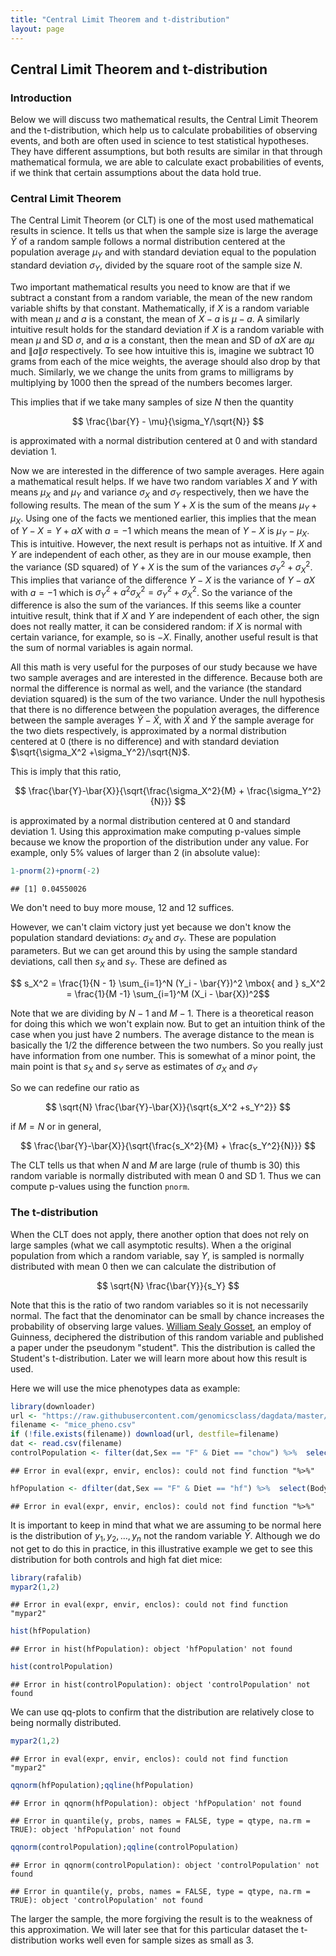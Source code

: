 ```yaml
---
title: "Central Limit Theorem and t-distribution"
layout: page
---
```





## Central Limit Theorem and t-distribution

### Introduction

Below we will discuss two mathematical results, the Central Limit Theorem and the t-distribution, which help us to calculate probabilities of observing events, and both are often used in science to test statistical hypotheses. They have different assumptions, but both results are similar in that through mathematical formula, we are able to calculate exact probabilities of events, if we think that certain assumptions about the data hold true.

### Central Limit Theorem 

The Central Limit Theorem (or CLT) is one of the most used mathematical results in science. It tells us that when the sample size is large the average $\bar{Y}$ of a random sample follows a normal distribution centered at the population average $\mu_Y$ and with standard deviation equal to the population standard deviation $\sigma_Y$, divided by the square root of the sample size $N$. 

Two important mathematical results you need to know are that if we subtract a constant from a random variable, the mean of the new random variable shifts by that constant. Mathematically, if $X$ is a random variable with mean $\mu$ and $a$ is a constant, the mean of $X - a$ is $\mu-a$. A similarly intuitive result holds for the standard deviation if $X$ is a random variable with mean $\mu$ and SD $\sigma$, and $a$ is a constant, then the mean and SD of $aX$ are $a \mu$ and $\|a\| \sigma$ respectively. To see how intuitive this is, imagine we subtract 10 grams from each of the mice weights, the average should also drop by that much. Similarly, we we change the units from grams to milligrams by multiplying by 1000 then the spread of the numbers becomes larger.

This implies that if we take many samples of size $N$ then the quantity 

$$
\frac{\bar{Y} - \mu}{\sigma_Y/\sqrt{N}}
$$

is approximated with a normal distribution centered at 0 and with standard deviation 1.

Now we are interested in the difference of two sample averages. Here again a mathematical result helps. If we have two random variables $X$ and $Y$ with means $\mu_X$ and $\mu_Y$ and variance $\sigma_X$ and $\sigma_Y$ respectively, then we have the following results. The mean of the sum $Y + X$ is the sum of the means $\mu_Y + \mu_X$. Using one of the facts we mentioned earlier, this implies that the mean of $Y - X = Y + aX$ with $a = -1$ which means the mean of $Y - X$ is $\mu_Y - \mu_X$. This is intuitive. However, the next result is perhaps not as intuitive.  If $X$ and $Y$ are independent of each other, as they are in our mouse example, then the variance (SD squared) of $Y + X$ is the sum of the variances $\sigma_Y^2 + \sigma_X^2$. This implies that variance of the difference $Y - X$ is the variance of $Y - aX$ with $a = -1$ which is $\sigma^2_Y + a^2 \sigma_X^2 = \sigma^2_Y + \sigma_X^2$. So the variance of the difference is also the sum of the variances. If this seems like a counter intuitive result, think that if $X$ and $Y$ are independent of each other, the sign does not really matter, it can be considered random: if $X$ is normal with certain variance, for example, so is $-X$.  Finally, another useful result is that the sum of normal variables is again normal.

All this math is very useful for the purposes of our study because we have two sample averages and are interested in the difference. Because both are normal the difference is normal as well, and the variance (the standard deviation squared) is the sum of the two variance.
Under the null hypothesis that there is no difference between the population averages, the difference between the sample averages $\hat{Y}-\hat{X}$, with $\hat{X}$ and $\hat{Y}$ the sample average for the two diets respectively, is approximated by a normal distribution centered at 0 (there is no difference) and with standard deviation $\sqrt{\sigma_X^2 +\sigma_Y^2}/\sqrt{N}$. 

This is imply that this ratio,

$$
\frac{\bar{Y}-\bar{X}}{\sqrt{\frac{\sigma_X^2}{M} + \frac{\sigma_Y^2}{N}}}
$$

is approximated by a normal distribution centered at 0 and standard deviation 1.  Using this approximation make computing p-values simple because we know the proportion of the distribution under any value. For example, only 5% values of larger than 2 (in absolute value):

```r
1-pnorm(2)+pnorm(-2)
```

```
## [1] 0.04550026
```
We don't need to buy more mouse,  12 and 12 suffices.

However, we can't claim victory just yet because  we don't know the population standard deviations: $\sigma_X$ and $\sigma_Y$. These are population parameters. But we can get around this by using the sample standard deviations, call then $s_X$ and $s_Y$. These are defined as 

$$ s_X^2 = \frac{1}{N - 1} \sum_{i=1}^N (Y_i - \bar{Y})^2  \mbox{ and } s_X^2 = \frac{1}{M  -1} \sum_{i=1}^M (X_i - \bar{X})^2$$

Note that we are dividing by $N-1$ and $M-1$. There is a theoretical reason for doing this which we won't explain now. But to get an intuition think of the case when you just have 2 numbers. The average distance to the mean is basically the 1/2 the difference between the two numbers. So you really just have information from one number. This is somewhat of a minor point, the main point is that $s_X$ and $s_Y$ serve as estimates of $\sigma_X$ and $\sigma_Y$

So we can redefine our ratio as

$$
\sqrt{N} \frac{\bar{Y}-\bar{X}}{\sqrt{s_X^2 +s_Y^2}}
$$

if $M=N$ or in general,

$$
\frac{\bar{Y}-\bar{X}}{\sqrt{\frac{s_X^2}{M} + \frac{s_Y^2}{N}}}
$$

The CLT tells us that when $N$ and $M$ are large (rule of thumb is 30) this random variable is normally distributed with mean 0 and SD 1. Thus we can compute p-values using the function `pnorm`.

### The t-distribution

When the CLT does not apply, there another option that does not rely on large samples (what we call asymptotic results). When a the original population from which a random variable, say $Y$, is sampled is normally distributed with mean 0 then we can calculate the distribution of 

$$
\sqrt{N} \frac{\bar{Y}}{s_Y}
$$

Note that this is the ratio of two random variables so it is not necessarily normal. The fact that the denominator can be small by chance increases the probability of observing large values. [William Sealy Gosset](http://en.wikipedia.org/wiki/William_Sealy_Gosset), an employ of Guinness, deciphered the distribution of this random variable and published a paper under the pseudonym "student". This the distribution is called the Student's t-distribution. Later we will learn more about how this result is used.

Here we will use the mice phenotypes data as example:


```r
library(downloader)
url <- "https://raw.githubusercontent.com/genomicsclass/dagdata/master/inst/extdata/mice_pheno.csv"
filename <- "mice_pheno.csv"
if (!file.exists(filename)) download(url, destfile=filename)
dat <- read.csv(filename)
controlPopulation <- filter(dat,Sex == "F" & Diet == "chow") %>%  select(Bodyweight) %>% unlist
```

```
## Error in eval(expr, envir, enclos): could not find function "%>%"
```

```r
hfPopulation <- dfilter(dat,Sex == "F" & Diet == "hf") %>%  select(Bodyweight) %>% unlist
```

```
## Error in eval(expr, envir, enclos): could not find function "%>%"
```

It is important to keep in mind that what we are assuming to be normal here is the distribution of $y_1,y_2,\dots,y_n$ not the random variable $\bar{Y}$. Although we do not get to do this in practice, in this illustrative example we get to see this distribution for both controls and high fat diet mice:


```r
library(rafalib)
mypar2(1,2)
```

```
## Error in eval(expr, envir, enclos): could not find function "mypar2"
```

```r
hist(hfPopulation)
```

```
## Error in hist(hfPopulation): object 'hfPopulation' not found
```

```r
hist(controlPopulation)
```

```
## Error in hist(controlPopulation): object 'controlPopulation' not found
```

We can use qq-plots to confirm that the distribution are relatively close to being normally distributed.


```r
mypar2(1,2)
```

```
## Error in eval(expr, envir, enclos): could not find function "mypar2"
```

```r
qqnorm(hfPopulation);qqline(hfPopulation)
```

```
## Error in qqnorm(hfPopulation): object 'hfPopulation' not found
```

```
## Error in quantile(y, probs, names = FALSE, type = qtype, na.rm = TRUE): object 'hfPopulation' not found
```

```r
qqnorm(controlPopulation);qqline(controlPopulation)
```

```
## Error in qqnorm(controlPopulation): object 'controlPopulation' not found
```

```
## Error in quantile(y, probs, names = FALSE, type = qtype, na.rm = TRUE): object 'controlPopulation' not found
```

The larger the sample, the more forgiving the result is to the weakness of this approximation. We will later see that for this particular dataset the t-distribution works well even for  sample sizes as small as 3.

